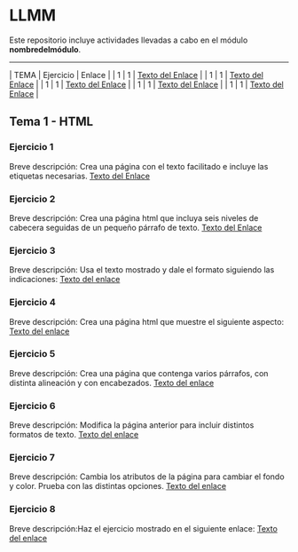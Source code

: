 # LLMM

Este repositorio incluye actividades llevadas a cabo en el módulo **nombredelmódulo**.

---
| TEMA  | Ejercicio | Enlace  | 
| 1     |      1    | [Texto del Enlace](https://github.com/adrianortaaa/LLMM/blob/main/Ejercicio1.html) |
| 1     |      1    | [Texto del Enlace](https://github.com/adrianortaaa/LLMM/blob/main/Ejercicio1.html) |
| 1     |      1    | [Texto del Enlace](https://github.com/adrianortaaa/LLMM/blob/main/Ejercicio1.html) |
| 1     |      1    | [Texto del Enlace](https://github.com/adrianortaaa/LLMM/blob/main/Ejercicio1.html) |
| 1     |      1    | [Texto del Enlace](https://github.com/adrianortaaa/LLMM/blob/main/Ejercicio1.html) |



## Tema 1 - HTML

### Ejercicio 1
Breve descripción: 
Crea una página con el texto facilitado e incluye las etiquetas necesarias.
[Texto del Enlace](https://github.com/adrianortaaa/LLMM/blob/main/Ejercicio1.html)

### Ejercicio 2
Breve descripción:
Crea una página html que incluya seis niveles de cabecera seguidas de un pequeño párrafo de texto.
[Texto del Enlace](https://github.com/adrianortaaa/LLMM/blob/main/Ejercicio2.html)

### Ejercicio 3
Breve descripción:
Usa el texto mostrado y dale el formato siguiendo las indicaciones:
[Texto del enlace](https://github.com/adrianortaaa/LLMM/blob/main/Ejercicio3.html)

### Ejercicio 4
Breve descripción:
Crea una página html que muestre el siguiente aspecto:
[Texto del enlace](https://github.com/adrianortaaa/LLMM/blob/main/Ejercicio4.html)


### Ejercicio 5
Breve descripción:
Crea una página que contenga varios párrafos, con distinta alineación y con
encabezados.
[Texto del enlace](https://github.com/adrianortaaa/LLMM/blob/main/Ejercicio5.html)

### Ejercicio 6
Breve descripción:
Modifica la página anterior para incluir distintos formatos de texto.
[Texto del enlace](https://github.com/adrianortaaa/LLMM/blob/main/Ejercicio6.html)


### Ejercicio 7
Breve descripción:
Cambia los atributos de la página para cambiar el fondo y color. Prueba con las
distintas opciones.
[Texto del enlace](https://github.com/adrianortaaa/LLMM/blob/main/Ejercicio7.html)

### Ejercicio 8
Breve descripción:Haz el ejercicio mostrado en el siguiente enlace:
[Texto del enlace](https://github.com/adrianortaaa/LLMM/blob/main/Ejercicio8.html)


